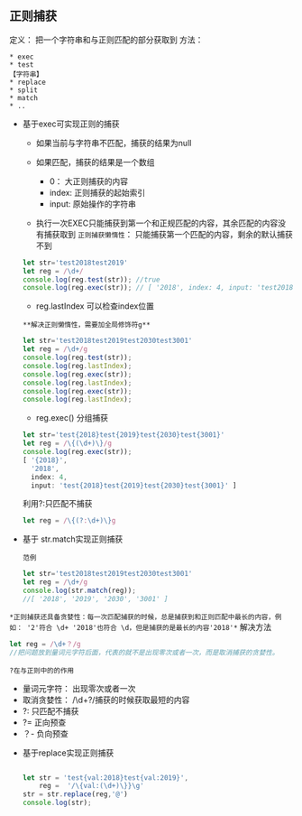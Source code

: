 ## **正则捕获**
定义： 把一个字符串和与正则匹配的部分获取到
方法：

    * exec
    * test
    【字符串】
    * replace
    * split
    * match
    * ..


* 基于exec可实现正则的捕获

    - 如果当前与字符串不匹配，捕获的结果为null
    - 如果匹配，捕获的结果是一个数组

        + 0： 大正则捕获的内容
        + index: 正则捕获的起始索引
        + input: 原始操作的字符串
    - 执行一次EXEC只能捕获到第一个和正规匹配的内容，其余匹配的内容没有捕获取到
    `正则捕获懒惰性`： 只能捕获第一个匹配的内容，剩余的默认捕获不到

    ```javascript
    let str='test2018test2019'
    let reg = /\d+/
    console.log(reg.test(str)); //true
    console.log(reg.exec(str)); // [ '2018', index: 4, input: 'test2018test2019' ]

    ```
    - reg.lastIndex 可以检查index位置

    `**解决正则懒惰性，需要加全局修饰符g**`

    ```javascript
    let str='test2018test2019test2030test3001'
    let reg = /\d+/g
    console.log(reg.test(str));
    console.log(reg.lastIndex);
    console.log(reg.exec(str));
    console.log(reg.lastIndex);
    console.log(reg.exec(str));
    console.log(reg.lastIndex);

    ```
    - reg.exec() 分组捕获
    ```javascript
    let str='test{2018}test{2019}test{2030}test{3001}'
    let reg = /\{(\d+)\}/g
    console.log(reg.exec(str));
    [ '{2018}',
      '2018',
      index: 4,
      input: 'test{2018}test{2019}test{2030}test{3001}' ]
    ```
    利用?:只匹配不捕获
    ```javascript
    let reg = /\{(?:\d+)\}g
    ```

* 基于 str.match实现正则捕获

    `范例`
    ```javascript
    let str='test2018test2019test2030test3001'
    let reg = /\d+/g
    console.log(str.match(reg));
    //[ '2018', '2019', '2030', '3001' ]
    ```

`*正则捕获还具备贪婪性：每一次匹配捕获的时候，总是捕获到和正则匹配中最长的内容，例如： '2'符合 \d+ '2018'也符合 \d，但是捕获的是最长的内容'2018'*`
解决方法
```javascript
let reg = /\d+？/g
//把问题放到量词元字符后面，代表的就不是出现零次或者一次，而是取消捕获的贪婪性。
```

`?在与正则中的的作用`
 + 量词元字符： 出现零次或者一次
 + 取消贪婪性： /\d+?/捕获的时候获取最短的内容
 + ?: 只匹配不捕获
 + ?= 正向预查
 + ？- 负向预查

* 基于replace实现正则捕获

    ```javascript

    let str = 'test{val:2018}test{val:2019}',
        reg =  '/\{val:(\d+)\}}\g'
    str = str.replace(reg,'@')
    console.log(str);

    ```
